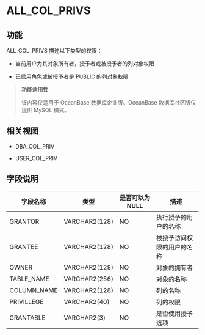 ALL_COL_PRIVS 
==================================

功能 
-----------

ALL_COL_PRIVS 描述以下类型的权限：

* 当前用户为其对象所有者，授予者或被授予者的列对象权限

* 已启用角色或被授予者是 PUBLIC 的列对象权限

> **功能适用性**
>
> 该内容仅适用于 OceanBase 数据库企业版。OceanBase 数据库社区版仅提供 MySQL 模式。

相关视图
-------------

* DBA_COL_PRIV

* USER_COL_PRIV

字段说明
-------------

|  **字段名称**   |    **类型**     | **是否可以为 NULL** |    **描述**     |
|-------------|---------------|----------------|---------------|
| GRANTOR     | VARCHAR2(128) | NO             | 执行授予的用户的名称    |
| GRANTEE     | VARCHAR2(128) | NO             | 被授予访问权限的用户的名称 |
| OWNER       | VARCHAR2(128) | NO             | 对象的拥有者        |
| TABLE_NAME  | VARCHAR2(256) | NO             | 对象的名称         |
| COLUMN_NAME | VARCHAR2(128) | NO             | 列的名称          |
| PRIVILLEGE  | VARCHAR2(40)  | NO             | 列的权限          |
| GRANTABLE   | VARCHAR2(3)   | NO             | 是否使用授予选项      |
